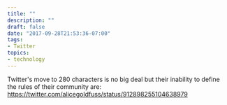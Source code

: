 ```yaml
---
title: ""
description: ""
draft: false
date: "2017-09-28T21:53:36-07:00"
tags:
- Twitter
topics: 
- technology
---
```

Twitter's move to 280 characters is no big deal but their inability to define the rules of their community are: https://twitter.com/alicegoldfuss/status/912898255104638979